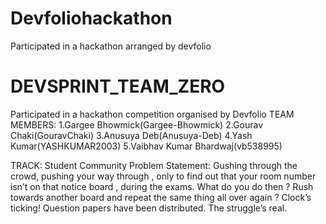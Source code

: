 # Devfoliohackathon
Participated in a hackathon arranged by devfolio
# DEVSPRINT_TEAM_ZERO
Participated in a hackathon competition organised by Devfolio
TEAM MEMBERS:
 1.Gargee Bhowmick(Gargee-Bhowmick)
 2.Gourav Chaki(GouravChaki)
 3.Anusuya Deb(Anusuya-Deb)
 4.Yash Kumar(YASHKUMAR2003)
 5.Vaibhav Kumar Bhardwaj(vb538995)

TRACK: Student Community
Problem Statement:
Gushing through the crowd, pushing your way through , only to find out that your room number isn’t on that notice board , during the exams. What do you do then ? Rush towards another board and repeat the same thing all over again ? Clock’s ticking! Question papers have been distributed. The struggle’s real.
